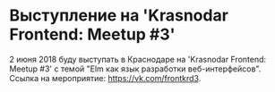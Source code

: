 # Выступление на 'Krasnodar Frontend: Meetup #3'

2 июня 2018 буду выступать в Краснодаре на 'Krasnodar Frontend: Meetup #3' с темой "Elm как язык разработки веб-интерфейсов". Ссылка на мероприятие: <https://vk.com/frontkrd3>.
